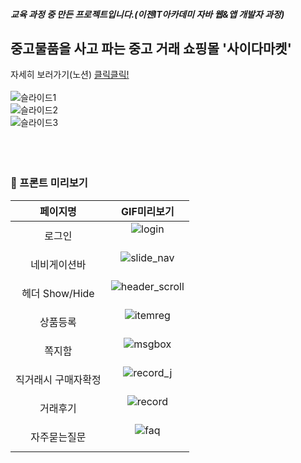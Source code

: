 ##### 교육 과정 중 만든 프로젝트입니다.(이젠IT아카데미 자바 웹&amp;앱 개발자 과정)
## 중고물품을 사고 파는 중고 거래 쇼핑몰 **'사이다마켓'**
자세히 보러가기(노션) [클릭클릭!](https://www.notion.so/1939c08a7a3549febf2bfeecdcd194ad)
<br><br>
![슬라이드1](https://user-images.githubusercontent.com/75299163/110633334-fd2fd480-81eb-11eb-9235-0c6167b11390.JPG)<br>
![슬라이드2](https://user-images.githubusercontent.com/75299163/110633386-0de04a80-81ec-11eb-99ff-25fd77a396bf.JPG)<br>
![슬라이드3](https://user-images.githubusercontent.com/75299163/110633391-0e78e100-81ec-11eb-9f45-5ea3bbc8c7aa.JPG)<br>
<br><br><br>
### 🍋 프론트 미리보기
|페이지명|GIF미리보기|
|:--:|:--:|
|로그인|![login](https://user-images.githubusercontent.com/75299163/110633463-20f31a80-81ec-11eb-9b03-23ae9410510e.gif)<br><br>|
|네비게이션바|![slide_nav](https://user-images.githubusercontent.com/75299163/110633476-251f3800-81ec-11eb-9868-7034ffff392d.gif)<br><br>|
|헤더 Show/Hide|![header_scroll](https://user-images.githubusercontent.com/75299163/110633495-29e3ec00-81ec-11eb-978a-bdd5eca8f93f.gif)<br><br>|
|상품등록|![itemreg](https://user-images.githubusercontent.com/75299163/110633508-2d777300-81ec-11eb-8153-b8d7a3820ce0.gif)<br><br>|
|쪽지함|![msgbox](https://user-images.githubusercontent.com/75299163/110633514-2ea8a000-81ec-11eb-9eb6-4be5fe67bb94.gif)<br><br>|
|직거래시 구매자확정|![record_j](https://user-images.githubusercontent.com/75299163/110633523-32d4bd80-81ec-11eb-9542-0ad11f32fa54.gif)<br><br>|
|거래후기|![record](https://user-images.githubusercontent.com/75299163/110633520-323c2700-81ec-11eb-87e0-ecf44cb96d36.gif)<br><br>|
|자주묻는질문|![faq](https://user-images.githubusercontent.com/75299163/110633526-3405ea80-81ec-11eb-9950-b4e1d9d01a81.gif)<br><br>|
